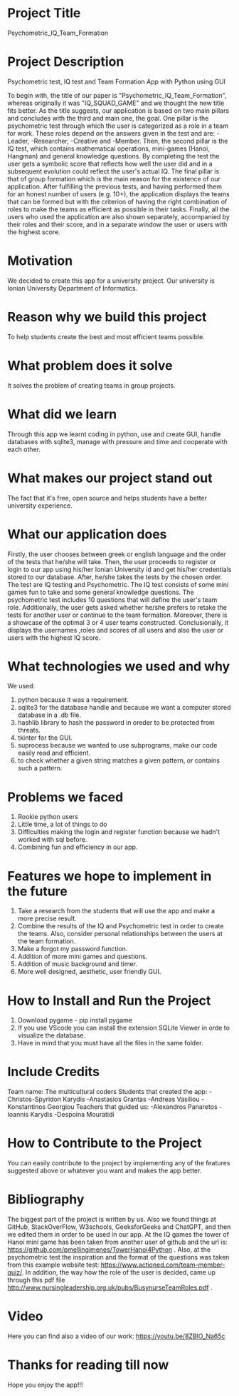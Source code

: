 # Project Title
Psychometric_IQ_Team_Formation
# Project Description
Psychometric test, IQ test and Team Formation App with Python using GUI

To begin with, the title of our paper is "Psychometric_IQ_Team_Formation", whereas originally it was "IQ_SQUAD_GAME" and we thought the new title fits better. As the title suggests, our application is based on two main pillars and concludes with the third and main one, the goal. One pillar is the psychometric test through which the user is categorized as a role in a team for work. These roles depend on the answers given in the test and are: -Leader, -Researcher, -Creative and -Member. Then, the second pillar is the IQ test, which contains mathematical operations, mini-games (Hanoi, Hangman) and general knowledge questions. By completing the test the user gets a symbolic score that reflects how well the user did and in a subsequent evolution could reflect the user's actual IQ. The final pillar is that of group formation which is the main reason for the existence of our application. After fulfilling the previous tests, and having performed them for an honest number of users (e.g. 10+), the application displays the teams that can be formed but with the criterion of having the right combination of roles to make the teams as efficient as possible in their tasks. Finally, all the users who used the application are also shown separately, accompanied by their roles and their score, and in a separate window the user or users with the highest score.
# Motivation
We decided to create this app for a university project. Our university is Ionian University Department of Informatics.
# Reason why we build this project
To help students create the best and most efficient teams possible.
# What problem does it solve
It solves the problem of creating teams in group projects.
# What did we learn
Through this app we learnt coding in python, use and create GUI, handle databases with sqlite3, manage with pressure and time and cooperate with each other.
# What makes our project stand out
The fact that it's free, open source and helps students have a better university experience.
# What our application does
Firstly, the user chooses between greek or english language and the order of the tests that he/she will take. Then, the user proceeds to register or login to our app using his/her Ionian University id and get his/her credentials stored to our database. After, he/she takes the tests by the chosen order. The test are IQ testing and Psychometric. The IQ test consists of some mini games fun to take and some general knowledge questions. The psychometric test includes 10 questions that will define the user's team role. Additionally, the user gets asked whether he/she prefers to retake the tests for another user or continue to the team formation. Moreover, there is a showcase of the optimal 3 or 4 user teams constructed. Conclusionally, it displays the usernames ,roles and scores of all users and also the user or users with the highest IQ score.
# What technologies we used and why
We used:
1. python because it was a requirement.
2. sqlite3 for the database handle and because we want a computer stored database in a .db file.
3. hashlib library to hash the password in oreder to be protected from threats.
4. tkinter for the GUI.
5. suprocess because we wanted to use subprograms, make our code easily read and efficient.
6. to check whether a given string matches a given pattern, or contains such a pattern.
# Problems we faced
1. Rookie python users
2. Little time, a lot of things to do
3. Difficulties making the login and register function because we hadn't worked with sql before.
4. Combining fun and efficiency in our app.
# Features we hope to implement in the future
1. Take a research from the students that will use the app and make a more precise result.
2. Combine the results of the IQ and Psychometric test in order to create the teams. Also, consider personal relationships between the users at the team formation.
3. Make a forgot my password function.
4. Addition of more mini games and questions.
5. Addition of music background and timer.
6. More well designed, aesthetic, user friendly GUI.
# How to Install and Run the Project
1. Download pygame - pip install pygame
2. If you use VScode you can install the extension SQLite Viewer in orde to visualize the database.
3. Have in mind that you must have all the files in the same folder.
# Include Credits
Team name: The multicultural coders
Students that created the app:
  -Christos-Spyridon Karydis
  -Anastasios Grantas
  -Andreas Vasiliou 
  -Konstantinos Georgiou
Teachers that guided us:
  -Alexandros Panaretos
  -Ioannis Karydis
  -Despoina Mouratidi
# How to Contribute to the Project
You can easily contribute to the project by implementing any of the features suggested above or whatever you want and makes the app better.
# Βibliography
The biggest part of the project is written by us. Also we found things at GitHub, StackOverFlow, W3schools, GeeksforGeeks and ChatGPT, and then we edited them in order to be used in our app. At the IQ games the tower of Hanoi mini game has been taken from another user of github and the url is: https://github.com/pmellingimenes/TowerHanoi4Python . Also, at the psychometric test the inspiration and the format of the questions was taken from this example website test: https://www.actioned.com/team-member-quiz/. In addition, the way how the role of the user is decided, came up through this pdf file http://www.nursingleadership.org.uk/pubs/BusynurseTeamRoles.pdf .
# Video
Here you can find also a video of our work: https://youtu.be/8ZBlO_Na65c
# Thanks for reading till now
Hope you enjoy the app!!!
